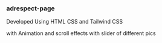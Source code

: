 ### adrespect-page

Developed Using HTML CSS and Tailwind CSS

with Animation and scroll effects with slider of different pics